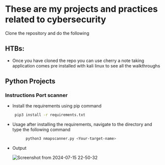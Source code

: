 # These are my projects and practices related to cybersecurity 

Clone the repository and do the following

## HTBs:
- Once you have cloned the repo you can use cherry a note taking application comes pre installed with kali linux to see all the walkthroughs
## Python Projects
### Instructions Port scanner
- Install the requirements using pip command
   ```bash
    pip3 install -r requirements.txt
- Usage
  after installing the requirements, navigate to the directory and type the following command
  ```bash
        python3 nmapscanner.py <Your-target-name>

- Output
  
  ![Screenshot from 2024-07-15 22-50-32](https://github.com/user-attachments/assets/ec1d86e6-ac11-4458-b44a-52d135a5eba1)
